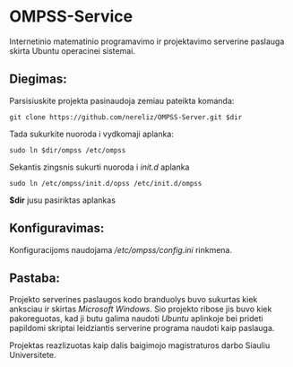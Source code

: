 OMPSS-Service
==============

Internetinio matematinio programavimo ir projektavimo serverine paslauga skirta Ubuntu operacinei sistemai. 

Diegimas:
--------------
Parsisiuskite projekta pasinaudoja zemiau pateikta komanda:

    git clone https://github.com/nereliz/OMPSS-Server.git $dir

Tada sukurkite nuoroda i vydkomaji aplanka:

    sudo ln $dir/ompss /etc/ompss

Sekantis zingsnis sukurti nuoroda i *init.d* aplanka

    sudo ln /etc/ompss/init.d/opss /etc/init.d/ompss

**$dir** jusu pasiriktas aplankas


Konfiguravimas:
--------------

Konfiguracijoms naudojama */etc/ompss/config.ini* rinkmena.

Pastaba:
-------

Projekto serverines paslaugos kodo branduolys buvo sukurtas kiek anksciau ir skirtas *Microsoft Windows*. Sio projekto ribose 
jis buvo kiek pakoreguotas, kad ji butu galima naudoti *Ubuntu* aplinkoje bei prideti papildomi skriptai leidziantis serverine
programa naudoti kaip paslauga.

Projektas reazlizuotas kaip dalis baigimojo magistraturos darbo Siauliu Universitete.
